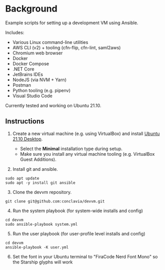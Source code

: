 # Background

Example scripts for setting up a development VM using Ansible.

Includes:
* Various Linux command-line utilities
* AWS CLI (v2) + tooling (cfn-flip, cfn-lint, saml2aws)
* Chromium web browser
* Docker
* Docker Compose
* .NET Core
* JetBrains IDEs
* NodeJS (via NVM + Yarn)
* Postman
* Python tooling (e.g. pipenv)
* Visual Studio Code

Currently tested and working on Ubuntu 21.10.

## Instructions

1. Create a new virtual machine (e.g. using VirtualBox) and install [Ubuntu 21.10 Desktop](https://releases.ubuntu.com/21.10/).
   * Select the **Minimal** installation type during setup.
   * Make sure you install any virtual machine tooling (e.g. VirtualBox Guest Additions).

2. Install git and ansible.
```
sudo apt update
sudo apt -y install git ansible
```

3. Clone the devvm repository.
```
git clone git@github.com:conclavia/devvm.git
```

4. Run the system playbook (for system-wide installs and config)
```
cd devvm
sudo ansible-playbook system.yml
```

5. Run the user playbook (for user-profile level installs and config)
```
cd devvm
ansible-playbook -K user.yml
```

6. Set the font in your Ubuntu terminal to "FiraCode Nerd Font Mono" so the Starship glyphs will work
